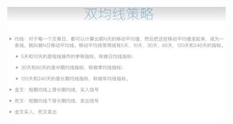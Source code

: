 <!--
 * @Author: guanjiajun www.guanjiajun@ewake.com
 * @Date: 2023-07-06 18:10:44
 * @LastEditors: guanjiajun www.guanjiajun@ewake.com
 * @LastEditTime: 2023-07-06 18:11:05
 * @FilePath: \studys\programming\量化，数据分析\量化应用\策略\双均线策略.md
 * @Description: 这是默认设置,请设置`customMade`, 打开koroFileHeader查看配置 进行设置: https://github.com/OBKoro1/koro1FileHeader/wiki/%E9%85%8D%E7%BD%AE
-->
![](images/img-2023-07-06-18-10-58.png)
